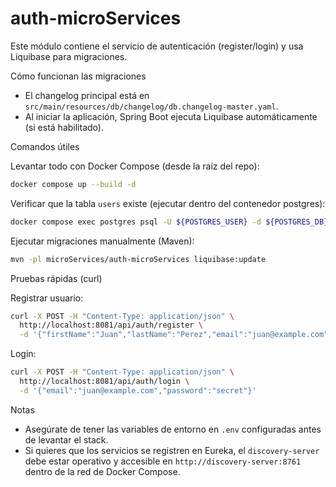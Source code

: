 # auth-microServices

Este módulo contiene el servicio de autenticación (register/login) y usa Liquibase para migraciones.

Cómo funcionan las migraciones

- El changelog principal está en `src/main/resources/db/changelog/db.changelog-master.yaml`.
- Al iniciar la aplicación, Spring Boot ejecuta Liquibase automáticamente (si está habilitado).

Comandos útiles

Levantar todo con Docker Compose (desde la raíz del repo):

```bash
docker compose up --build -d
```

Verificar que la tabla `users` existe (ejecutar dentro del contenedor postgres):

```bash
docker compose exec postgres psql -U ${POSTGRES_USER} -d ${POSTGRES_DB} -c "\\dt"
```

Ejecutar migraciones manualmente (Maven):

```bash
mvn -pl microServices/auth-microServices liquibase:update
```

Pruebas rápidas (curl)

Registrar usuario:

```bash
curl -X POST -H "Content-Type: application/json" \
  http://localhost:8081/api/auth/register \
  -d '{"firstName":"Juan","lastName":"Perez","email":"juan@example.com","password":"secret"}'
```

Login:

```bash
curl -X POST -H "Content-Type: application/json" \
  http://localhost:8081/api/auth/login \
  -d '{"email":"juan@example.com","password":"secret"}'
```

Notas

- Asegúrate de tener las variables de entorno en `.env` configuradas antes de levantar el stack.
- Si quieres que los servicios se registren en Eureka, el `discovery-server` debe estar operativo y accesible en `http://discovery-server:8761` dentro de la red de Docker Compose.
